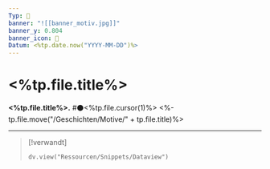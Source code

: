 ```yaml
---
Typ: 🎨
banner: "![[banner_motiv.jpg]]"
banner_y: 0.804
banner_icon: 🎨
Datum: <%tp.date.now("YYYY-MM-DD")%>
---
```


# <%tp.file.title%>

**<%tp.file.title%>.** #⚫<%tp.file.cursor(1)%>
<%-tp.file.move("/Geschichten/Motive/" + tp.file.title)%>

---

> [!verwandt]
> ```dataviewjs
> dv.view("Ressourcen/Snippets/Dataview")
> ```